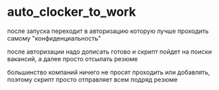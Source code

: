 # auto_clocker_to_work

после запуска переходит в авторизацию которую лучше проходить самому "конфиденциальность"

после авторизации надо дописать готово и скрипт пойдет на поиски вакансий, а далее просто отсылать резюме

большинство компаний ничего не просят проходить или добавлять, поэтому скрипт просто отправляет всем подряд резюме
